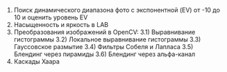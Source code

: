 1) Поиск динамического диапазона фото с экспонентной (EV) от -10 до 10 и оценить уровень EV
2) Насыщенность и яркость в LAB
3) Преобразования изображений в OpenCV:
3.1) Выравнивание гистограммы
3.2) Локальное выравнивание гистограммы
3.3) Гауссовское размытие
3.4) Фильтры Собеля и Лапласа
3.5) Блендинг через пирамиды
3.6) Блендинг через альфа-канал
4) Каскады Хаара
